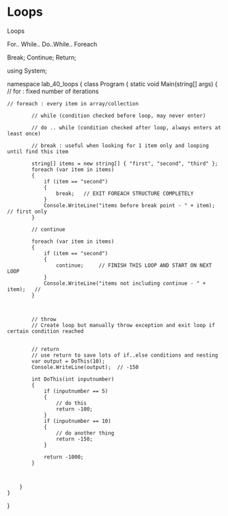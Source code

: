 # Loops

Loops

For..
While..
Do..While..
Foreach

Break;
Continue;
Return;

using System;

namespace lab_40_loops
{
class Program
{
static void Main(string[] args)
{
// for : fixed number of iterations

    // foreach : every item in array/collection
    
            // while (condition checked before loop, may never enter)
    
            // do .. while (condition checked after loop, always enters at least once)
    
            // break : useful when looking for 1 item only and looping until find this item
    
            string[] items = new string[] { "first", "second", "third" };
            foreach (var item in items)
            {
                if (item == "second")
                {
                    break;   // EXIT FOREACH STRUCTURE COMPLETELY
                }
                Console.WriteLine("items before break point - " + item);   // first only 
            }
    
            // continue
    
            foreach (var item in items)
            {
                if (item == "second")
                {
                    continue;     // FINISH THIS LOOP AND START ON NEXT LOOP
                }
                Console.WriteLine("items not including continue - " + item);   // 
            }
    
    
    
            // throw
            // Create loop but manually throw exception and exit loop if certain condition reached
    
    
            // return
            // use return to save lots of if..else conditions and nesting 
            var output = DoThis(10);
            Console.WriteLine(output);  // -150
    
            int DoThis(int inputnumber)
            {
                if (inputnumber == 5)
                {
                    // do this
                    return -100;
                }
                if (inputnumber == 10)
                {
                    // do another thing
                    return -150;
                }
    
                return -1000;
            }
    
    
    
        }
    }

}